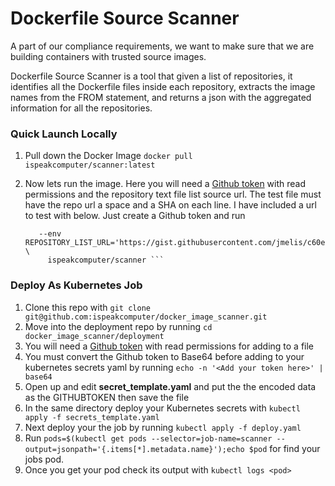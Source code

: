 # Dockerfile Source Scanner

A part of our compliance requirements, we want to make sure that we are building containers with trusted source images.

Dockerfile Source Scanner is a tool that given a list of repositories, it identifies all the Dockerfile files inside each repository,
 extracts the image names from the FROM statement, and returns a json with the aggregated information for all the repositories.

### Quick Launch Locally 
1. Pull down the Docker Image ```docker pull ispeakcomputer/scanner:latest ```
2. Now lets run the image. Here you will need a [Github token](https://github.com/settings/tokens) with read permissions and the repository text file list source url. 
   The test file must have the repo url a space and a SHA on each line. I have included a url to test with below. Just create a Github token and run
   
   ```sudo docker run --env GITHUBTOKEN='<Your Token Here>' \
      --env REPOSITORY_LIST_URL='https://gist.githubusercontent.com/jmelis/c60e61a893248244dc4fa12b946585c4/raw/25d39f67f2405330a6314cad64fac423a171162c/sources.txt' \
        ispeakcomputer/scanner ```

### Deploy As Kubernetes Job
1. Clone this repo with  ```git clone git@github.com:ispeakcomputer/docker_image_scanner.git```
2. Move into the deployment repo by running ```cd docker_image_scanner/deployment ```
3. You will need a [Github token](https://github.com/settings/tokens) with read permissions for adding to a file
4. You must convert the Github token to Base64 before adding to your kubernetes secrets yaml by running ```echo -n '<Add your token here>' | base64 ``` 
4. Open up and edit **secret_template.yaml** and put the the encoded data as the GITHUBTOKEN then save the file
5. In the same directory deploy your Kubernetes secrets with ```kubectl apply -f secrets_template.yaml```
6. Next deploy your the job by running ```kubectl apply -f deploy.yaml```
7. Run ```pods=$(kubectl get pods --selector=job-name=scanner --output=jsonpath='{.items[*].metadata.name}');echo $pod``` for find your jobs pod. 
8. Once you get your pod check its output with ```kubectl logs <pod>```
